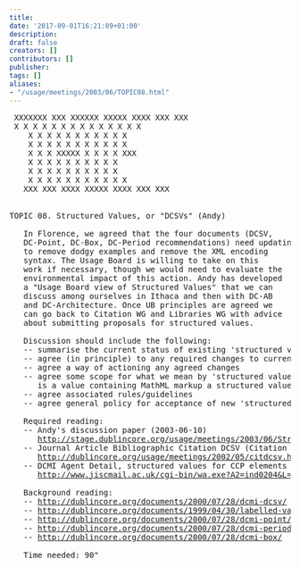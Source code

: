 ```yaml
---
title: 
date: '2017-09-01T16:21:09+01:00'
description: 
draft: false
creators: []
contributors: []
publisher: 
tags: []
aliases:
- "/usage/meetings/2003/06/TOPIC08.html"
---
```


<pre>
 XXXXXXX XXX XXXXXX XXXXX XXXX XXX XXX  
 X X X X X X X X X X X X X X 
    X X X X X X X X X X X 
    X X X X X X X X X X X 
    X X X XXXXX X X X X XXX  
    X X X X X X X X X X 
    X X X X X X X X X X 
    X X X X X X X X X X X 
   XXX XXX XXXX XXXXX XXXX XXX XXX  
                                                                
                                                                
TOPIC 08. Structured Values, or "DCSVs" (Andy)

   In Florence, we agreed that the four documents (DCSV,
   DC-Point, DC-Box, DC-Period recommendations) need updating
   to remove dodgy examples and remove the XML encoding
   syntax. The Usage Board is willing to take on this
   work if necessary, though we would need to evaluate the
   environmental impact of this action. Andy has developed
   a "Usage Board view of Structured Values" that we can
   discuss among ourselves in Ithaca and then with DC-AB
   and DC-Architecture. Once UB principles are agreed we
   can go back to Citation WG and Libraries WG with advice
   about submitting proposals for structured values.

   Discussion should include the following:
   -- summarise the current status of existing 'structured values'
   -- agree (in principle) to any required changes to current documents
   -- agree a way of actioning any agreed changes
   -- agree some scope for what we mean by 'structured value' - e.g. 
      is a value containing MathML markup a structured value?
   -- agree associated rules/guidelines
   -- agree general policy for acceptance of new 'structured' values

   Required reading:
   -- Andy's discussion paper (2003-06-10)
      <a href="http://stage.dublincore.org/usage/meetings/2003/06/Structured-values.html">http://stage.dublincore.org/usage/meetings/2003/06/Structured-values.html</a>
   -- Journal Article Bibliographic Citation DCSV (Citation Working Group)
      <a href="http://dublincore.org/usage/meetings/2002/05/citdcsv.html">http://dublincore.org/usage/meetings/2002/05/citdcsv.html</a>
   -- DCMI Agent Detail, structured values for CCP elements (Rebecca Guenther)
      <a href="http://www.jiscmail.ac.uk/cgi-bin/wa.exe?A2=ind0204&amp;L=dc-agents&amp;F=&amp;S=&amp;P=169">http://www.jiscmail.ac.uk/cgi-bin/wa.exe?A2=ind0204&amp;L=dc-agents&amp;F=&amp;S=&amp;P=169</a>

   Background reading:
   -- <a href="http://dublincore.org/documents/2000/07/28/dcmi-dcsv/">http://dublincore.org/documents/2000/07/28/dcmi-dcsv/</a>
   -- <a href="http://dublincore.org/documents/1999/04/30/labelled-values-syntax/">http://dublincore.org/documents/1999/04/30/labelled-values-syntax/</a>
   -- <a href="http://dublincore.org/documents/2000/07/28/dcmi-point/">http://dublincore.org/documents/2000/07/28/dcmi-point/</a>
   -- <a href="http://dublincore.org/documents/2000/07/28/dcmi-period/">http://dublincore.org/documents/2000/07/28/dcmi-period/</a>
   -- <a href="http://dublincore.org/documents/2000/07/28/dcmi-box/">http://dublincore.org/documents/2000/07/28/dcmi-box/</a>

   Time needed: 90"

</pre>
